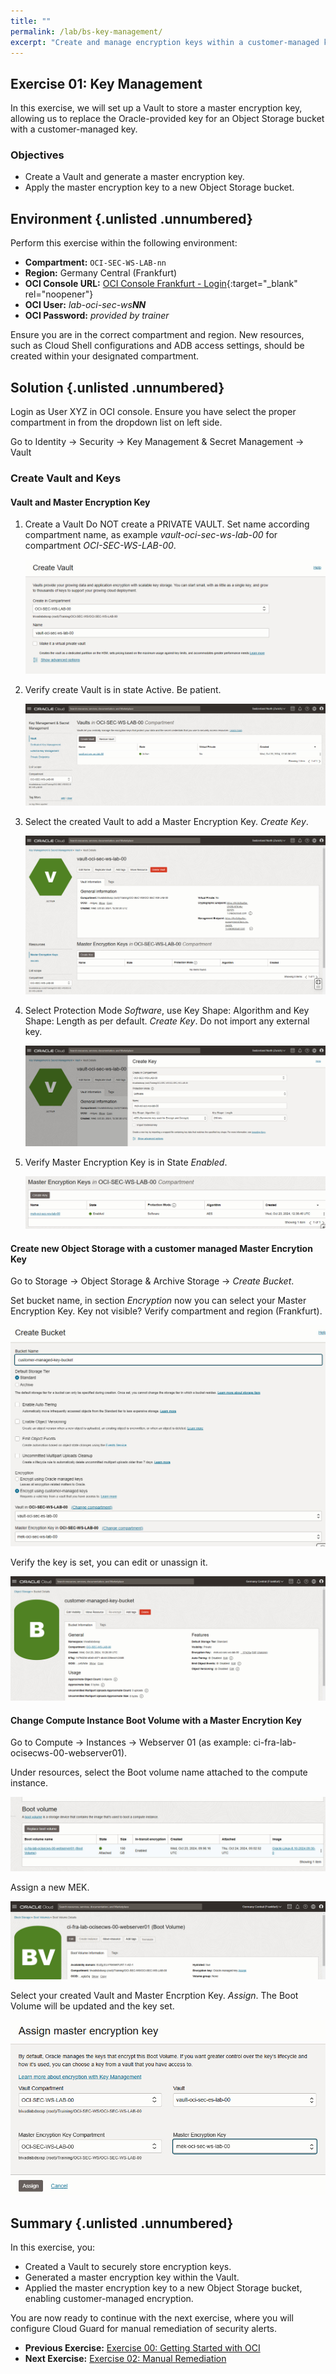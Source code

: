 ```yaml
---
title: ""
permalink: /lab/bs-key-management/
excerpt: "Create and manage encryption keys within a customer-managed key vault."
---
```

<!-- markdownlint-disable MD013 -->
<!-- markdownlint-disable MD024 -->
<!-- markdownlint-disable MD033 -->

## Exercise 01: Key Management

In this exercise, we will set up a Vault to store a master encryption key,
allowing us to replace the Oracle-provided key for an Object Storage bucket
with a customer-managed key.

### Objectives

- Create a Vault and generate a master encryption key.
- Apply the master encryption key to a new Object Storage bucket.

## Environment {.unlisted .unnumbered}

Perform this exercise within the following environment:

- **Compartment:** `OCI-SEC-WS-LAB-nn`
- **Region:** Germany Central (Frankfurt)
- **OCI Console URL:** [OCI Console Frankfurt - Login](https://console.eu-frankfurt-1.oraclecloud.com){:target="_blank" rel="noopener"}
- **OCI User:** *lab-oci-sec-ws**NN***
- **OCI Password:** *provided by trainer*

Ensure you are in the correct compartment and region. New resources, such as
Cloud Shell configurations and ADB access settings, should be created within
your designated compartment.

## Solution {.unlisted .unnumbered}

Login as User XYZ in OCI console. Ensure you have select the proper compartment
in from the dropdown list on left side.

Go to Identity -> Security -> Key Management & Secret Management -> Vault

### Create Vault and Keys

#### Vault and Master Encryption Key

1. Create a Vault
    Do NOT create a PRIVATE VAULT. Set name according compartment name, as example
    *vault-oci-sec-ws-lab-00* for compartment *OCI-SEC-WS-LAB-00*.

    ![>> step_1](../../images/screenshot-vault_create_1.jpg)

2. Verify  create Vault is in state Active. Be patient.

    ![>> step_2](../../images/screenshot-vault_create_2.jpg)

3. Select the created Vault to add a Master Encryption Key. *Create Key*.

    ![>> step_3](../../images/screenshot-vault_create_3.jpg)

4. Select Protection Mode *Software*, use Key Shape: Algorithm and Key Shape:
    Length as per default. *Create Key*. Do not import any external key.

    ![>> step_4](../../images/screenshot-vault_create_4.jpg)

5. Verify Master Encryption Key is in State *Enabled*.

    ![>> step_5](../../images/screenshot-vault_create_5.jpg)

#### Create new Object Storage with a customer managed Master Encrytion Key

Go to Storage -> Object Storage & Archive Storage -> *Create Bucket*.

Set bucket name, in section *Encryption* now you can select your Master
Encryption Key. Key not visible? Verify compartment and region (Frankfurt).

![>> step_6](../../images/screenshot-vault_create_6.jpg)

Verify the key is set, you can edit or unassign it.

![>> step_7](../../images/screenshot-vault_create_7.jpg)

#### Change Compute Instance Boot Volume with a Master Encrytion Key

Go to Compute -> Instances -> Webserver 01 (as example: ci-fra-lab-ocisecws-00-webserver01).

Under resources, select the Boot volume name attached to the compute instance.

![>> step_8](../../images/screenshot-vault_create_8.jpg)

Assign a new MEK.

![>> step_9](../../images/screenshot-vault_create_9.jpg)

Select your created Vault and Master Encrption Key. *Assign*. The Boot Volume
will be updated and the key set.

![>> step_10](../../images/screenshot-vault_create_10.jpg)

## Summary {.unlisted .unnumbered}

In this exercise, you:

- Created a Vault to securely store encryption keys.
- Generated a master encryption key within the Vault.
- Applied the master encryption key to a new Object Storage bucket, enabling
  customer-managed encryption.

You are now ready to continue with the next exercise, where you will configure
Cloud Guard for manual remediation of security alerts.

<!-- For Pandoc -->
- **Previous Exercise:** [Exercise 00: Getting Started with OCI](#exercise-00-getting-started-with-oci)
- **Next Exercise:** [Exercise 02: Manual Remediation](#exercise-02-manual-remediation)

<!-- For Jekyll -->
<!-- 
- **Previous Exercise:** [Exercise 00: Getting Started with OCI](../ex00/1x00-Exercise.md)
- **Next Exercise:** [Exercise 02: Manual Remediation](../ex02/2x02-Exercise.md)
-->
